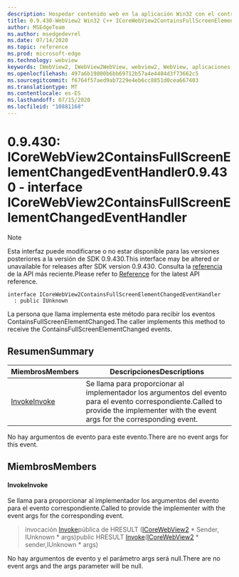 ```yaml
---
description: Hospedar contenido web en la aplicación Win32 con el control Microsoft Edge WebView2
title: 0.9.430-WebView2 Win32 C++ ICoreWebView2ContainsFullScreenElementChangedEventHandler
author: MSEdgeTeam
ms.author: msedgedevrel
ms.date: 07/14/2020
ms.topic: reference
ms.prod: microsoft-edge
ms.technology: webview
keywords: IWebView2, IWebView2WebView, webview2, WebView, aplicaciones Win32, Win32, Edge, ICoreWebView2, ICoreWebView2Host, control de explorador, HTML Edge
ms.openlocfilehash: 497a6b19800b6bb69712b57a4e4484d3f73662c5
ms.sourcegitcommit: f6764f57aed9ab7229e4eb6cc8851d0cea667403
ms.translationtype: MT
ms.contentlocale: es-ES
ms.lasthandoff: 07/15/2020
ms.locfileid: "10881168"
---
```

# <span data-ttu-id="9e637-104">0.9.430: ICoreWebView2ContainsFullScreenElementChangedEventHandler</span><span class="sxs-lookup"><span data-stu-id="9e637-104">0.9.430 - interface ICoreWebView2ContainsFullScreenElementChangedEventHandler</span></span> 

> [!NOTE]
> <span data-ttu-id="9e637-105">Esta interfaz puede modificarse o no estar disponible para las versiones posteriores a la versión de SDK 0.9.430.</span><span class="sxs-lookup"><span data-stu-id="9e637-105">This interface may be altered or unavailable for releases after SDK version 0.9.430.</span></span> <span data-ttu-id="9e637-106">Consulta la [referencia](../../../webview2-api-reference.md) de la API más reciente.</span><span class="sxs-lookup"><span data-stu-id="9e637-106">Please refer to [Reference](../../../webview2-api-reference.md) for the latest API reference.</span></span>

```
interface ICoreWebView2ContainsFullScreenElementChangedEventHandler
  : public IUnknown
```

<span data-ttu-id="9e637-107">La persona que llama implementa este método para recibir los eventos ContainsFullScreenElementChanged.</span><span class="sxs-lookup"><span data-stu-id="9e637-107">The caller implements this method to receive the ContainsFullScreenElementChanged events.</span></span>

## <span data-ttu-id="9e637-108">Resumen</span><span class="sxs-lookup"><span data-stu-id="9e637-108">Summary</span></span>

 <span data-ttu-id="9e637-109">Miembros</span><span class="sxs-lookup"><span data-stu-id="9e637-109">Members</span></span>                        | <span data-ttu-id="9e637-110">Descripciones</span><span class="sxs-lookup"><span data-stu-id="9e637-110">Descriptions</span></span>
--------------------------------|---------------------------------------------
[<span data-ttu-id="9e637-111">Invoke</span><span class="sxs-lookup"><span data-stu-id="9e637-111">Invoke</span></span>](#invoke) | <span data-ttu-id="9e637-112">Se llama para proporcionar al implementador los argumentos del evento para el evento correspondiente.</span><span class="sxs-lookup"><span data-stu-id="9e637-112">Called to provide the implementer with the event args for the corresponding event.</span></span>

<span data-ttu-id="9e637-113">No hay argumentos de evento para este evento.</span><span class="sxs-lookup"><span data-stu-id="9e637-113">There are no event args for this event.</span></span>

## <span data-ttu-id="9e637-114">Miembros</span><span class="sxs-lookup"><span data-stu-id="9e637-114">Members</span></span>

#### <span data-ttu-id="9e637-115">Invoke</span><span class="sxs-lookup"><span data-stu-id="9e637-115">Invoke</span></span> 

<span data-ttu-id="9e637-116">Se llama para proporcionar al implementador los argumentos del evento para el evento correspondiente.</span><span class="sxs-lookup"><span data-stu-id="9e637-116">Called to provide the implementer with the event args for the corresponding event.</span></span>

> <span data-ttu-id="9e637-117">invocación [Invoke](#invoke)pública de HRESULT ([ICoreWebView2](ICoreWebView2.md) \* Sender, IUnknown \* args)</span><span class="sxs-lookup"><span data-stu-id="9e637-117">public HRESULT [Invoke](#invoke)([ICoreWebView2](ICoreWebView2.md) \* sender,IUnknown \* args)</span></span>

<span data-ttu-id="9e637-118">No hay argumentos de evento y el parámetro args será null.</span><span class="sxs-lookup"><span data-stu-id="9e637-118">There are no event args and the args parameter will be null.</span></span>

